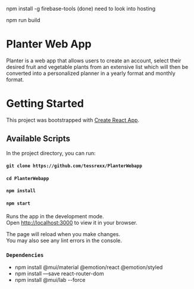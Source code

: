 npm install -g firebase-tools (done)
need to look into hosting


npm run build

# Planter Web App
Planter is a web app that allows users to create an account, select their desired fruit and vegetable plants from an extensive list which will then be converted into a personalized planner in a yearly format and monthly format. 


# Getting Started

This project was bootstrapped with [Create React App](https://github.com/facebook/create-react-app).

## Available Scripts

In the project directory, you can run:
#### `git clone https://github.com/tessrexx/PlanterWebapp`
#### `cd PlanterWebapp`
#### `npm install`
#### `npm start`

Runs the app in the development mode.\
Open [http://localhost:3000](http://localhost:3000) to view it in your browser.

The page will reload when you make changes.\
You may also see any lint errors in the console.

### `Dependencies`
- npm install @mui/material @emotion/react @emotion/styled
- npm install —save react-router-dom
- npm install @mui/lab --force
